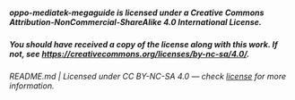 
##### oppo-mediatek-megaguide is licensed under a Creative Commons Attribution-NonCommercial-ShareAlike 4.0 International License.
##### You should have received a copy of the license along with this work. If not, see <https://creativecommons.org/licenses/by-nc-sa/4.0/>.
###### README.md | Licensed under CC BY-NC-SA 4.0 — check [license](/LICENSE.md) for more information.
